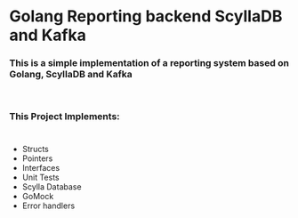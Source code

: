 # Golang Reporting backend ScyllaDB and Kafka

### This is a simple implementation of a reporting system based on Golang, ScyllaDB and Kafka

&nbsp;

### This Project Implements:

#

- Structs
- Pointers
- Interfaces
- Unit Tests
- Scylla Database
- GoMock
- Error handlers

